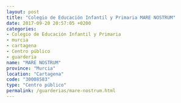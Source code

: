 ```yaml
---
layout: post
title: "Colegio de Educación Infantil y Primaria MARE NOSTRUM"
date: 2017-09-20 20:57:05 +0200
categories:
- Colegio de Educación Infantil y Primaria
- murcia
- cartagena
- Centro público
- guarderia
name: "MARE NOSTRUM"
province: "Murcia"
location: "Cartagena"
code: "30008583"
type: "Centro público"
permalink: /guarderias/mare-nostrum.html
---
```

